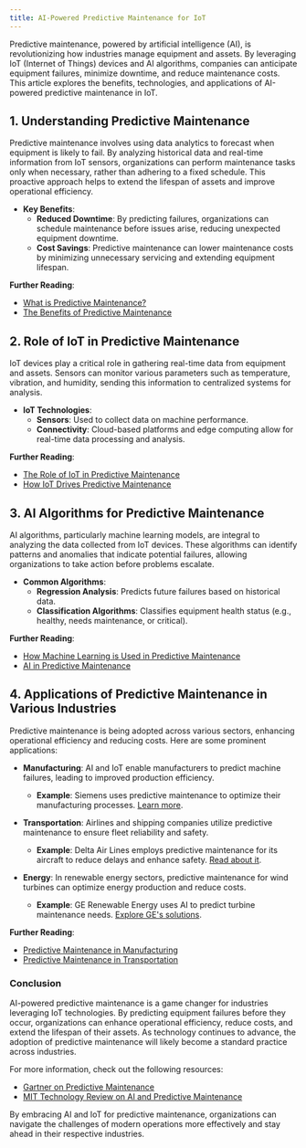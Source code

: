 ```yaml
---
title: AI-Powered Predictive Maintenance for IoT
---
```


Predictive maintenance, powered by artificial intelligence (AI), is revolutionizing how industries manage equipment and assets. By leveraging IoT (Internet of Things) devices and AI algorithms, companies can anticipate equipment failures, minimize downtime, and reduce maintenance costs. This article explores the benefits, technologies, and applications of AI-powered predictive maintenance in IoT.

## 1. **Understanding Predictive Maintenance**

Predictive maintenance involves using data analytics to forecast when equipment is likely to fail. By analyzing historical data and real-time information from IoT sensors, organizations can perform maintenance tasks only when necessary, rather than adhering to a fixed schedule. This proactive approach helps to extend the lifespan of assets and improve operational efficiency.

- **Key Benefits**:
  - **Reduced Downtime**: By predicting failures, organizations can schedule maintenance before issues arise, reducing unexpected equipment downtime.
  - **Cost Savings**: Predictive maintenance can lower maintenance costs by minimizing unnecessary servicing and extending equipment lifespan.

**Further Reading**:
- [What is Predictive Maintenance?](https://www.ibm.com/cloud/learn/predictive-maintenance)
- [The Benefits of Predictive Maintenance](https://www.ge.com/digital/blog/benefits-predictive-maintenance)

## 2. **Role of IoT in Predictive Maintenance**

IoT devices play a critical role in gathering real-time data from equipment and assets. Sensors can monitor various parameters such as temperature, vibration, and humidity, sending this information to centralized systems for analysis. 

- **IoT Technologies**:
  - **Sensors**: Used to collect data on machine performance.
  - **Connectivity**: Cloud-based platforms and edge computing allow for real-time data processing and analysis.

**Further Reading**:
- [The Role of IoT in Predictive Maintenance](https://www.forbes.com/sites/bernardmarr/2020/01/20/the-role-of-iot-in-predictive-maintenance/)
- [How IoT Drives Predictive Maintenance](https://www.iotforall.com/how-iot-drives-predictive-maintenance)

## 3. **AI Algorithms for Predictive Maintenance**

AI algorithms, particularly machine learning models, are integral to analyzing the data collected from IoT devices. These algorithms can identify patterns and anomalies that indicate potential failures, allowing organizations to take action before problems escalate.

- **Common Algorithms**:
  - **Regression Analysis**: Predicts future failures based on historical data.
  - **Classification Algorithms**: Classifies equipment health status (e.g., healthy, needs maintenance, or critical).

**Further Reading**:
- [How Machine Learning is Used in Predictive Maintenance](https://www.datasciencecentral.com/machine-learning-for-predictive-maintenance/)
- [AI in Predictive Maintenance](https://www.mckinsey.com/industries/advanced-industries/our-insights/predictive-maintenance)

## 4. **Applications of Predictive Maintenance in Various Industries**

Predictive maintenance is being adopted across various sectors, enhancing operational efficiency and reducing costs. Here are some prominent applications:

- **Manufacturing**: AI and IoT enable manufacturers to predict machine failures, leading to improved production efficiency.  
  - **Example**: Siemens uses predictive maintenance to optimize their manufacturing processes. [Learn more](https://new.siemens.com/global/en/company/stories/industry/predictive-maintenance.html).

- **Transportation**: Airlines and shipping companies utilize predictive maintenance to ensure fleet reliability and safety.
  - **Example**: Delta Air Lines employs predictive maintenance for its aircraft to reduce delays and enhance safety. [Read about it](https://www.delta.com/us/en/about-delta/technology/predictive-maintenance).

- **Energy**: In renewable energy sectors, predictive maintenance for wind turbines can optimize energy production and reduce costs.  
  - **Example**: GE Renewable Energy uses AI to predict turbine maintenance needs. [Explore GE's solutions](https://www.ge.com/renewableenergy/wind-energy/predictive-maintenance).

**Further Reading**:
- [Predictive Maintenance in Manufacturing](https://www.plantengineering.com/articles/predictive-maintenance-in-manufacturing-what-to-know/)
- [Predictive Maintenance in Transportation](https://www.supplychaindive.com/news/how-predictive-maintenance-is-transforming-transportation/601065/)

### Conclusion

AI-powered predictive maintenance is a game changer for industries leveraging IoT technologies. By predicting equipment failures before they occur, organizations can enhance operational efficiency, reduce costs, and extend the lifespan of their assets. As technology continues to advance, the adoption of predictive maintenance will likely become a standard practice across industries.

For more information, check out the following resources:
- [Gartner on Predictive Maintenance](https://www.gartner.com/en/information-technology/insights/predictive-maintenance)
- [MIT Technology Review on AI and Predictive Maintenance](https://www.technologyreview.com/2020/02/14/844187/ai-and-predictive-maintenance/) 

By embracing AI and IoT for predictive maintenance, organizations can navigate the challenges of modern operations more effectively and stay ahead in their respective industries.

